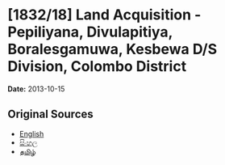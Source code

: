 # [1832/18] Land Acquisition - Pepiliyana, Divulapitiya, Boralesgamuwa, Kesbewa D/S Division, Colombo District

**Date:** 2013-10-15

## Original Sources

- [English](https://documents.gov.lk/view/extra-gazettes/2013/10/1832-18_E.pdf)
- [සිංහල](https://documents.gov.lk/view/extra-gazettes/2013/10/1832-18_S.pdf)
- [தமிழ்](https://documents.gov.lk/view/extra-gazettes/2013/10/1832-18_T.pdf)
